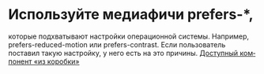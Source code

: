 # Используйте медиафичи prefers-*,
которые подхватывают настройки операционной системы. Например, prefers-reduced-motion или prefers-contrast. Если пользователь поставил такую настройку, у него есть на это причины.
[До­ступ­ный ком­по­нент «из ко­роб­ки»](https://web-standards.ru/articles/a11y-from-scratch/)
